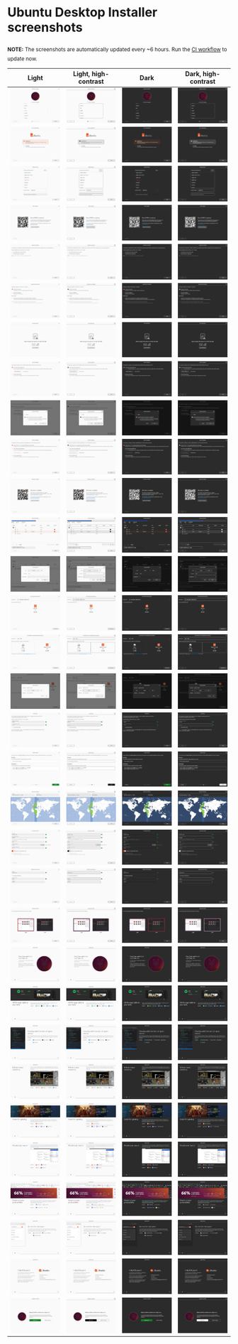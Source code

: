 # Ubuntu Desktop Installer screenshots

<p><sub><b>NOTE:</b> The screenshots are automatically updated every ~6 hours. Run the <a href="https://github.com/canonical/ubuntu-desktop-installer-screenshots/actions/workflows/ci.yml">CI workflow</a> to update now.</sub></p>

<table>
  <thead>
    <tr>
      <th width="25%">Light</th>
      <th width="25%">Light, high-contrast</th>
      <th width="25%">Dark</th>
      <th width="25%">Dark, high-contrast</th>
    </tr>
  </thead>
  <tbody>
    <tr>
      <td><img src="light/1.locale.png"></td>
      <td><img src="high-contrast-light/1.locale.png"></td>
      <td><img src="dark/1.locale.png"></td>
      <td><img src="high-contrast-dark/1.locale.png"></td>
    </tr>
    <tr>
      <td><img src="light/2.install-ubuntu.png"></td>
      <td><img src="high-contrast-light/2.install-ubuntu.png"></td>
      <td><img src="dark/2.install-ubuntu.png"></td>
      <td><img src="high-contrast-dark/2.install-ubuntu.png"></td>
    </tr>
    <tr>
      <td><img src="light/3.keyboard.png"></td>
      <td><img src="high-contrast-light/3.keyboard.png"></td>
      <td><img src="dark/3.keyboard.png"></td>
      <td><img src="high-contrast-dark/3.keyboard.png"></td>
    </tr>
    <tr>
      <td><img src="light/3.rst.png"></td>
      <td><img src="high-contrast-light/3.rst.png"></td>
      <td><img src="dark/3.rst.png"></td>
      <td><img src="high-contrast-dark/3.rst.png"></td>
    </tr>
    <tr>
      <td><img src="light/4.network.png"></td>
      <td><img src="high-contrast-light/4.network.png"></td>
      <td><img src="dark/4.network.png"></td>
      <td><img src="high-contrast-dark/4.network.png"></td>
    </tr>
    <tr>
      <td><img src="light/5.updates.png"></td>
      <td><img src="high-contrast-light/5.updates.png"></td>
      <td><img src="dark/5.updates.png"></td>
      <td><img src="high-contrast-dark/5.updates.png"></td>
    </tr>
    <tr>
      <td><img src="light/6.not-enough-space.png"></td>
      <td><img src="high-contrast-light/6.not-enough-space.png"></td>
      <td><img src="dark/6.not-enough-space.png"></td>
      <td><img src="high-contrast-dark/6.not-enough-space.png"></td>
    </tr>
    <tr>
      <td><img src="light/6.erase-disk.png"></td>
      <td><img src="high-contrast-light/6.erase-disk.png"></td>
      <td><img src="dark/6.erase-disk.png"></td>
      <td><img src="high-contrast-dark/6.erase-disk.png"></td>
    </tr>
    <tr>
      <td><img src="light/6.advanced-features.png"></td>
      <td><img src="high-contrast-light/6.advanced-features.png"></td>
      <td><img src="dark/6.advanced-features.png"></td>
      <td><img src="high-contrast-dark/6.advanced-features.png"></td>
    </tr>
    <tr>
      <td><img src="light/6.alongside-windows.png"></td>
      <td><img src="high-contrast-light/6.alongside-windows.png"></td>
      <td><img src="dark/6.alongside-windows.png"></td>
      <td><img src="high-contrast-dark/6.alongside-windows.png"></td>
    </tr>
    <tr>
      <td><img src="light/7.bitlocker.png"></td>
      <td><img src="high-contrast-light/7.bitlocker.png"></td>
      <td><img src="dark/7.bitlocker.png"></td>
      <td><img src="high-contrast-dark/7.bitlocker.png"></td>
    </tr>
    <tr>
      <td><img src="light/7.manual-partitioning.png"></td>
      <td><img src="high-contrast-light/7.manual-partitioning.png"></td>
      <td><img src="dark/7.manual-partitioning.png"></td>
      <td><img src="high-contrast-dark/7.manual-partitioning.png"></td>
    </tr>
    <tr>
      <td><img src="light/7.manual-partitioning-sda1.png"></td>
      <td><img src="high-contrast-light/7.manual-partitioning-sda1.png"></td>
      <td><img src="dark/7.manual-partitioning-sda1.png"></td>
      <td><img src="high-contrast-dark/7.manual-partitioning-sda1.png"></td>
    </tr>
    <tr>
      <td><img src="light/7.select-disk.png"></td>
      <td><img src="high-contrast-light/7.select-disk.png"></td>
      <td><img src="dark/7.select-disk.png"></td>
      <td><img src="high-contrast-dark/7.select-disk.png"></td>
    </tr>
    <tr>
      <td><img src="light/7.resize-windows.png"></td>
      <td><img src="high-contrast-light/7.resize-windows.png"></td>
      <td><img src="dark/7.resize-windows.png"></td>
      <td><img src="high-contrast-dark/7.resize-windows.png"></td>
    </tr>
    <tr>
      <td><img src="light/7.resize-windows-sda3.png"></td>
      <td><img src="high-contrast-light/7.resize-windows-sda3.png"></td>
      <td><img src="dark/7.resize-windows-sda3.png"></td>
      <td><img src="high-contrast-dark/7.resize-windows-sda3.png"></td>
    </tr>
    <tr>
      <td><img src="light/8.security-key.png"></td>
      <td><img src="high-contrast-light/8.security-key.png"></td>
      <td><img src="dark/8.security-key.png"></td>
      <td><img src="high-contrast-dark/8.security-key.png"></td>
    </tr>
    <tr>
      <td><img src="light/9.ready-to-install.png"></td>
      <td><img src="high-contrast-light/9.ready-to-install.png"></td>
      <td><img src="dark/9.ready-to-install.png"></td>
      <td><img src="high-contrast-dark/9.ready-to-install.png"></td>
    </tr>
    <tr>
      <td><img src="light/10.timezone.png"></td>
      <td><img src="high-contrast-light/10.timezone.png"></td>
      <td><img src="dark/10.timezone.png"></td>
      <td><img src="high-contrast-dark/10.timezone.png"></td>
    </tr>
    <tr>
      <td><img src="light/11.identity.png"></td>
      <td><img src="high-contrast-light/11.identity.png"></td>
      <td><img src="dark/11.identity.png"></td>
      <td><img src="high-contrast-dark/11.identity.png"></td>
    </tr>
    <tr>
      <td><img src="light/12.active-directory.png"></td>
      <td><img src="high-contrast-light/12.active-directory.png"></td>
      <td><img src="dark/12.active-directory.png"></td>
      <td><img src="high-contrast-dark/12.active-directory.png"></td>
    </tr>
    <tr>
      <td><img src="light/13.theme.png"></td>
      <td><img src="high-contrast-light/13.theme.png"></td>
      <td><img src="dark/13.theme.png"></td>
      <td><img src="high-contrast-dark/13.theme.png"></td>
    </tr>
    <tr>
      <td><img src="light/14.installation-slide-0.png"></td>
      <td><img src="high-contrast-light/14.installation-slide-0.png"></td>
      <td><img src="dark/14.installation-slide-0.png"></td>
      <td><img src="high-contrast-dark/14.installation-slide-0.png"></td>
    </tr>
    <tr>
      <td><img src="light/14.installation-slide-1.png"></td>
      <td><img src="high-contrast-light/14.installation-slide-1.png"></td>
      <td><img src="dark/14.installation-slide-1.png"></td>
      <td><img src="high-contrast-dark/14.installation-slide-1.png"></td>
    </tr>
    <tr>
      <td><img src="light/14.installation-slide-2.png"></td>
      <td><img src="high-contrast-light/14.installation-slide-2.png"></td>
      <td><img src="dark/14.installation-slide-2.png"></td>
      <td><img src="high-contrast-dark/14.installation-slide-2.png"></td>
    </tr>
    <tr>
      <td><img src="light/14.installation-slide-3.png"></td>
      <td><img src="high-contrast-light/14.installation-slide-3.png"></td>
      <td><img src="dark/14.installation-slide-3.png"></td>
      <td><img src="high-contrast-dark/14.installation-slide-3.png"></td>
    </tr>
    <tr>
      <td><img src="light/14.installation-slide-4.png"></td>
      <td><img src="high-contrast-light/14.installation-slide-4.png"></td>
      <td><img src="dark/14.installation-slide-4.png"></td>
      <td><img src="high-contrast-dark/14.installation-slide-4.png"></td>
    </tr>
    <tr>
      <td><img src="light/14.installation-slide-5.png"></td>
      <td><img src="high-contrast-light/14.installation-slide-5.png"></td>
      <td><img src="dark/14.installation-slide-5.png"></td>
      <td><img src="high-contrast-dark/14.installation-slide-5.png"></td>
    </tr>
    <tr>
      <td><img src="light/14.installation-slide-6.png"></td>
      <td><img src="high-contrast-light/14.installation-slide-6.png"></td>
      <td><img src="dark/14.installation-slide-6.png"></td>
      <td><img src="high-contrast-dark/14.installation-slide-6.png"></td>
    </tr>
    <tr>
      <td><img src="light/14.installation-slide-7.png"></td>
      <td><img src="high-contrast-light/14.installation-slide-7.png"></td>
      <td><img src="dark/14.installation-slide-7.png"></td>
      <td><img src="high-contrast-dark/14.installation-slide-7.png"></td>
    </tr>
    <tr>
      <td><img src="light/14.installation-slide-8.png"></td>
      <td><img src="high-contrast-light/14.installation-slide-8.png"></td>
      <td><img src="dark/14.installation-slide-8.png"></td>
      <td><img src="high-contrast-dark/14.installation-slide-8.png"></td>
    </tr>
    <tr>
      <td><img src="light/15.installation-complete.png"></td>
      <td><img src="high-contrast-light/15.installation-complete.png"></td>
      <td><img src="dark/15.installation-complete.png"></td>
      <td><img src="high-contrast-dark/15.installation-complete.png"></td>
    </tr>
  </tbody>
</table>
